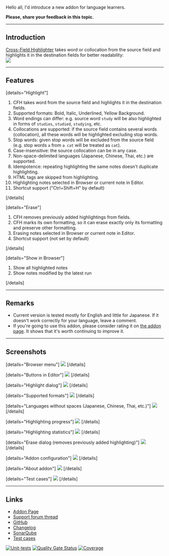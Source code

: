 Hello all, I'd introduce a new addon for language learners.

**Please, share your feedback in this topic.**

---

## Introduction

[Cross-Field Highlighter](https://ankiweb.net/shared/info/1312127886) takes word or collocation from the source field and highlights it in the destination fields for better readability:  
![](https://raw.githubusercontent.com/Aleks-Ya/cross-field-highlighter-anki-addon/master/docs/images/short-description-3.png)

---

## Features

[details="Highlight"]

1. CFH takes word from the source field and highlights it in the destination fields.
2. Supported formats: Bold, Italic, Underlined, Yellow Background.
3. Word endings can differ: e.g. source word `study` will be also highlighted in forms of `studies`, `studied`, `studying`, etc.
4. Collocations are supported: if the source field contains several words (collocation), all these words will be highlighted excluding stop words.
5. Stop words: given stop words will be excluded from the source field (e.g. stop words `a` from `a cat` will be treated as `cat`).
6. Case-insensitive: the source collocation can be in any case.
7. Non-space-delimited languages (Japanese, Chinese, Thai, etc.) are supported.
8. Idempotence: repeating highlighting the same notes doesn't duplicate highlighting.
9. HTML tags are skipped from highlighting.
10. Highlighting notes selected in Browser or current note in Editor.
11. Shortcut support ("Ctrl+Shift+H" by default)

[/details]

[details="Erase"]

1. CFH removes previously added highlightings from fields.
2. CFH marks its own formatting, so it can erase exactly only its formatting and preserve other formatting.
3. Erasing notes selected in Browser or current note in Editor.
4. Shortcut support (not set by default)

[/details]

[details="Show in Browser"]

1. Show all highlighted notes
2. Show notes modified by the latest run

[/details]

---

## Remarks

* Current version is tested mostly for English and little for Japanese. If it doesn't work correctly for your language, leave a comment.
* If you're going to use this addon, please consider rating it on [the addon page](https://ankiweb.net/shared/info/1312127886). It shows that it's worth continuing to improve it.

---

## Screenshots

[details="Browser menu"]
![](https://raw.githubusercontent.com/Aleks-Ya/cross-field-highlighter-anki-addon/master/docs/images/browser-menu.png)
[/details]

[details="Buttons in Editor"]
![](https://raw.githubusercontent.com/Aleks-Ya/cross-field-highlighter-anki-addon/master/docs/images/editor-buttons.png)
[/details]

[details="Highlight dialog"]
![](https://raw.githubusercontent.com/Aleks-Ya/cross-field-highlighter-anki-addon/master/docs/images/dialog-highlight.png)
[/details]

[details="Supported formats"]
![](https://raw.githubusercontent.com/Aleks-Ya/cross-field-highlighter-anki-addon/master/docs/images/formats.png)
[/details]

[details="Languages without spaces (Japanese, Chinese, Thai, etc.)"]
![](https://raw.githubusercontent.com/Aleks-Ya/cross-field-highlighter-anki-addon/master/docs/images/furigana.png)
[/details]

[details="Highlighting progress"]
![](https://raw.githubusercontent.com/Aleks-Ya/cross-field-highlighter-anki-addon/master/docs/images/progress-highlight.png)
[/details]

[details="Highlighting statistics"]
![](https://raw.githubusercontent.com/Aleks-Ya/cross-field-highlighter-anki-addon/master/docs/images/statistics-highlight.png)
[/details]

[details="Erase dialog (removes previously added highlighting)"]
![](https://raw.githubusercontent.com/Aleks-Ya/cross-field-highlighter-anki-addon/master/docs/images/dialog-erase.png)
[/details]

[details="Addon configuration"]
![](https://raw.githubusercontent.com/Aleks-Ya/cross-field-highlighter-anki-addon/master/docs/images/addon-configuration-open.png)
[/details]

[details="About addon"]
![](https://raw.githubusercontent.com/Aleks-Ya/cross-field-highlighter-anki-addon/master/docs/images/about-dialog-open.png)
[/details]

[details="Test cases"]
![](https://raw.githubusercontent.com/Aleks-Ya/cross-field-highlighter-anki-addon/master/docs/images/test-cases-open.png)
[/details]

---

## Links

- [Addon Page](https://ankiweb.net/shared/info/1312127886)
- [Support forum thread](https://forums.ankiweb.net/t/cross-field-highlighter-addon-support-page/52592)
- [GitHub](https://github.com/Aleks-Ya/cross-field-highlighter-anki-addon)
- [Changelog](https://github.com/Aleks-Ya/cross-field-highlighter-anki-addon/blob/master/CHANGELOG.md)
- [SonarQube](https://sonarcloud.io/project/overview?id=Aleks-Ya_cross-field-highlighter-anki-addon)
- [Test cases](https://github.com/Aleks-Ya/cross-field-highlighter-anki-addon/blob/master/docs/cases.md)

[![Unit-tests](https://github.com/Aleks-Ya/cross-field-highlighter-anki-addon/actions/workflows/python-app.yml/badge.svg)](https://github.com/Aleks-Ya/cross-field-highlighter-anki-addon/actions/workflows/python-app.yml) [![Quality Gate Status](https://sonarcloud.io/api/project_badges/measure?project=Aleks-Ya_cross-field-highlighter-anki-addon&metric=alert_status)](https://sonarcloud.io/summary/new_code?id=Aleks-Ya_cross-field-highlighter-anki-addon) [![Coverage](https://sonarcloud.io/api/project_badges/measure?project=Aleks-Ya_cross-field-highlighter-anki-addon&metric=coverage)](https://sonarcloud.io/summary/new_code?id=Aleks-Ya_cross-field-highlighter-anki-addon)

